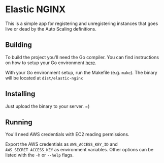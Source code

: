 Elastic NGINX
=============

This is a simple app for registering and unregistering instances that goes live or dead by the Auto Scaling definitions.


Building
--------

To build the project you'll need the Go compiler. You can find instructions on how to setup your Go environment [here](http://golang.org/doc/install).

With your Go environment setup, run the Makefile (e.g. `make`). The binary will be located at `dist/elastic-nginx`


Installing
----------

Just upload the binary to your server. =)


Running
-------

You'll need AWS credentials with EC2 reading permissions.

Export the AWS credentials as `AWS_ACCESS_KEY_ID` and `AWS_SECRET_ACCESS_KEY` as environment variables. Other options can be listed with the `-h` or `--help` flags.
